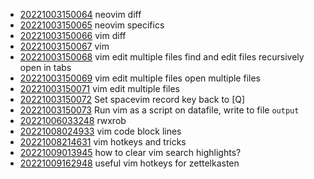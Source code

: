 - [20221003150064](/zet/20221003150064/README.md) neovim diff
- [20221003150065](/zet/20221003150065/README.md) neovim specifics
- [20221003150066](/zet/20221003150066/README.md) vim diff
- [20221003150067](/zet/20221003150067/README.md) vim
- [20221003150068](/zet/20221003150068/README.md) vim edit multiple files find and edit files recursively open in tabs
- [20221003150069](/zet/20221003150069/README.md) vim edit multiple files open multiple files
- [20221003150071](/zet/20221003150071/README.md) vim edit multiple files
- [20221003150072](/zet/20221003150072/README.md) Set spacevim record key back to [Q]
- [20221003150073](/zet/20221003150073/README.md) Run vim as a script on datafile, write to file `output`
- [20221006033248](/zet/20221006033248/README.md) rwxrob
- [20221008024933](/zet/20221008024933/README.md) vim code block lines
- [20221008214631](/zet/20221008214631/README.md) vim hotkeys and tricks
- [20221009013945](/zet/20221009013945/README.md) how to clear vim search highlights?
- [20221009162948](/zet/20221009162948/README.md) useful vim hotkeys for zettelkasten
